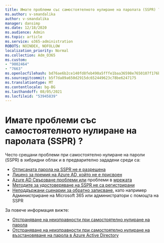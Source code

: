 ```yaml
---
title: Имате проблеми със самостоятелното нулиране на паролата (SSPR) ?
ms.author: v-smandalika
author: v-smandalika
manager: dansimp
ms.date: 12/18/2020
ms.audience: Admin
ms.topic: article
ms.service: o365-administration
ROBOTS: NOINDEX, NOFOLLOW
localization_priority: Normal
ms.collection: Adm_O365
ms.custom:
- "9002464"
- "7663"
ms.openlocfilehash: bd76ae6b2ce140fd8feb490a5fffe1baa36598e7650107f176baec30d71b8628
ms.sourcegitcommit: b5f7da89a650d2915dc652449623c78be6247175
ms.translationtype: MT
ms.contentlocale: bg-BG
ms.lasthandoff: 08/05/2021
ms.locfileid: "53945839"
---
```

# <a name="having-self-service-password-reset-sspr-problems"></a>Имате проблеми със самостоятелното нулиране на паролата (SSPR) ?

Често срещани проблеми при самостоятелно нулиране на пароли (SSPR) в хибридни облак и в предварително зададени среди са:

- [Отписаната парола на SSPR не е разрешена](https://docs.microsoft.com/azure/active-directory/authentication/tutorial-enable-sspr-writeback)
- [Лиценз за премия на Azure AD, който не е присвоен](https://docs.microsoft.com/azure/active-directory/authentication/concept-sspr-licensing)
- [Azure AD Свързване проблеми или](https://docs.microsoft.com/azure/active-directory/hybrid/tshoot-connect-sync-errors) проблеми в [мрежата](https://docs.microsoft.com/azure/active-directory/hybrid/tshoot-connect-connectivity)
- [Методите за удостоверяване на SSPR не са регистрирани](https://mysignins.microsoft.com/security-info)
- [Неподдържани сценарии за обратно записване,](https://docs.microsoft.com/azure/active-directory/authentication/concept-sspr-writeback#unsupported-writeback-operations) като например Администриране на Microsoft 365 или администратори с помощта на SSPR


За повече информация вижте:

- [Отстраняване на неизправности при самостоятелно нулиране на парола](https://docs.microsoft.com/azure/active-directory/authentication/troubleshoot-sspr)
- [Отстраняване на неизправности при самостоятелно нулиране на възстановяване на парола в Azure Active Directory](https://docs.microsoft.com/azure/active-directory/authentication/troubleshoot-sspr-writeback)
